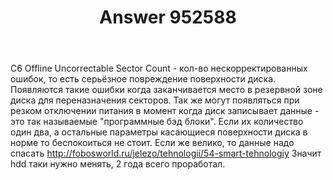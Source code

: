 ﻿---
title: "Answer 952588"
se.owner.user_id: 328960
se.owner.display_name: "user221117"
se.owner.link: "https://ru.stackoverflow.com/users/328960/user221117"
se.answer_id: 952588
se.question_id: 951804
se.post_type: answer
se.score: 0
se.is_accepted: False
---
<p>С6 Offline Uncorrectable Sector Count - кол-во нескорректированных ошибок, то есть серьёзное повреждение поверхности диска. Появляются такие ошибки когда заканчивается место в резервной зоне диска для переназначения секторов. Так же могут появляться при резком отключении питания в момент когда диск записывает данные - это так называемые "программные бэд блоки". Если их количество один два, а остальные параметры касающиеся поверхности диска в норме то беспокоиться не стоит. Если же велико, то данные надо спасать
<a href="http://fobosworld.ru/jelezo/tehnologii/54-smart-tehnologiy" rel="nofollow noreferrer">http://fobosworld.ru/jelezo/tehnologii/54-smart-tehnologiy</a>
Значит hdd таки нужно менять, 2 года всего проработал.</p>
